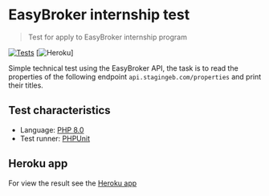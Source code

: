 # EasyBroker internship test
> Test for apply to EasyBroker internship program

[![Tests](https://github.com/Rosendito/easybroker-internship-test/actions/workflows/run-tests.yml/badge.svg?branch=master)](https://github.com/Rosendito/easybroker-internship-test/actions/workflows/run-tests.yml)
[![Heroku](https://heroku-badge.herokuapp.com/?app=heroku-badge)]

Simple technical test using the EasyBroker API, the task is to read the properties of the following endpoint `api.stagingeb.com/properties` and print their titles.

## Test characteristics
* Language: [PHP 8.0](https://www.php.net/)
* Test runner: [PHPUnit](https://phpunit.de/)

## Heroku app

For view the result see the [Heroku app](https://easybroker-internship-test.herokuapp.com/)
